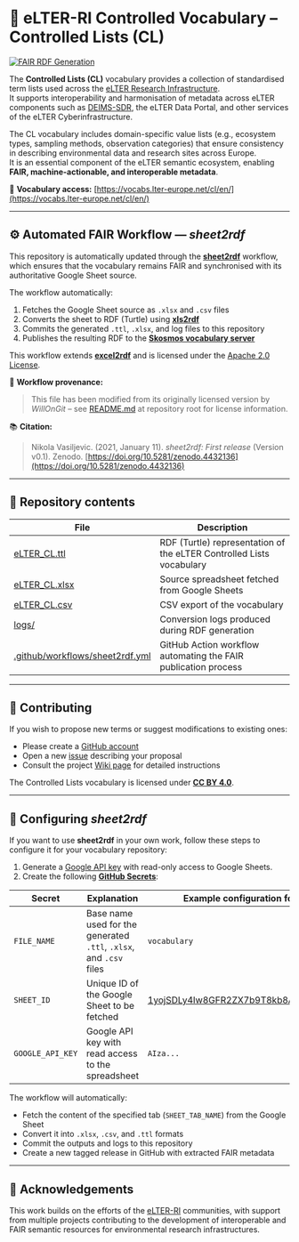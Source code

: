 # 🧩 eLTER-RI Controlled Vocabulary – Controlled Lists (CL)

[![FAIR RDF Generation](https://github.com/LTER-Europe/CL/actions/workflows/sheet2rdf.yml/badge.svg?branch=main)](https://github.com/LTER-Europe/CL/actions/workflows/sheet2rdf.yml)

The **Controlled Lists (CL)** vocabulary provides a collection of standardised term lists used across the [eLTER Research Infrastructure](https://elter-ri.eu/).  
It supports interoperability and harmonisation of metadata across eLTER components such as [DEIMS-SDR](https://deims.org), the eLTER Data Portal, and other services of the eLTER Cyberinfrastructure.  

The CL vocabulary includes domain-specific value lists (e.g., ecosystem types, sampling methods, observation categories) that ensure consistency in describing environmental data and research sites across Europe.  
It is an essential component of the eLTER semantic ecosystem, enabling **FAIR, machine-actionable, and interoperable metadata**.

📘 **Vocabulary access:** [https://vocabs.lter-europe.net/cl/en/](https://vocabs.lter-europe.net/cl/en/)

---

## ⚙️ Automated FAIR Workflow — *sheet2rdf*

This repository is automatically updated through the [**sheet2rdf**](https://github.com/nikokaoja/sheet2rdf) workflow, which ensures that the vocabulary remains FAIR and synchronised with its authoritative Google Sheet source.

The workflow automatically:

1. Fetches the Google Sheet source as `.xlsx` and `.csv` files  
2. Converts the sheet to RDF (Turtle) using [**xls2rdf**](https://github.com/sparna-git/xls2rdf)  
3. Commits the generated `.ttl`, `.xlsx`, and log files to this repository  
4. Publishes the resulting RDF to the [**Skosmos vocabulary server**](https://vocabs.lter-europe.net)

This workflow extends [**excel2rdf**](https://github.com/fair-data-collective/excel2rdf-template) and is licensed under the [Apache 2.0 License](https://github.com/nikokaoja/sheet2rdf/blob/main/License.md).

🧾 **Workflow provenance:**  
> This file has been modified from its originally licensed version by *WillOnGit* – see [README.md](https://github.com/LTER-Europe/CL) at repository root for license information.

📚 **Citation:**  
> Nikola Vasiljevic. (2021, January 11). *sheet2rdf: First release* (Version v0.1). Zenodo. [https://doi.org/10.5281/zenodo.4432136](https://doi.org/10.5281/zenodo.4432136)

---

## 🧠 Repository contents

| File | Description |
|------|--------------|
| [eLTER_CL.ttl](https://github.com/LTER-Europe/CL/blob/main/eLTER_CL.ttl) | RDF (Turtle) representation of the eLTER Controlled Lists vocabulary |
| [eLTER_CL.xlsx](https://github.com/LTER-Europe/CL/blob/main/eLTER_CL.xlsx) | Source spreadsheet fetched from Google Sheets |
| [eLTER_CL.csv](https://github.com/LTER-Europe/CL/blob/main/eLTER_CL.csv) | CSV export of the vocabulary |
| [logs/](https://github.com/LTER-Europe/CL/tree/main/logs) | Conversion logs produced during RDF generation |
| [.github/workflows/sheet2rdf.yml](https://github.com/LTER-Europe/CL/blob/main/.github/workflows/sheet2rdf.yml) | GitHub Action workflow automating the FAIR publication process |

---

## 💬 Contributing

If you wish to propose new terms or suggest modifications to existing ones:

- Please create a [GitHub account](https://github.com/signup)  
- Open a new [issue](https://github.com/LTER-Europe/CL/issues) describing your proposal  
- Consult the project [Wiki page](https://github.com/LTER-Europe/CL/wiki) for detailed instructions

The Controlled Lists vocabulary is licensed under [**CC BY 4.0**](https://creativecommons.org/licenses/by/4.0/).

---

## 🧩 Configuring *sheet2rdf*

If you want to use **sheet2rdf** in your own work, follow these steps to configure it for your vocabulary repository:

1. Generate a [Google API key](https://developers.google.com/sheets/api/guides/authorizing#APIKey) with read-only access to Google Sheets.
2. Create the following [**GitHub Secrets**](https://docs.github.com/en/actions/security-guides/encrypted-secrets):

| Secret | Explanation | Example configuration for *eLTER_CL* |
|--------|--------------|--------------------------------------|
| `FILE_NAME` | Base name used for the generated `.ttl`, `.xlsx`, and `.csv` files | `vocabulary` |
| `SHEET_ID` | Unique ID of the Google Sheet to be fetched | [1yojSDLy4Iw8GFR2ZX7b9T8kb8As6XUij5jU8KKvEicg](https://docs.google.com/spreadsheets/d/1yojSDLy4Iw8GFR2ZX7b9T8kb8As6XUij5jU8KKvEicg/edit#gid=1198865354) |
| `GOOGLE_API_KEY` | Google API key with read access to the spreadsheet | `AIza...` |

The workflow will automatically:
- Fetch the content of the specified tab (`SHEET_TAB_NAME`) from the Google Sheet  
- Convert it into `.xlsx`, `.csv`, and `.ttl` formats  
- Commit the outputs and logs to this repository  
- Create a new tagged release in GitHub with extracted FAIR metadata

---

## 🧭 Acknowledgements

This work builds on the efforts of the [eLTER-RI](https://elter-ri.eu/) communities, with support from multiple projects contributing to the development of interoperable and FAIR semantic resources for environmental research infrastructures.
